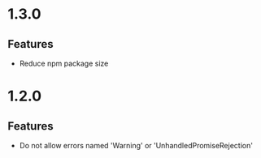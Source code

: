 # 1.3.0

## Features

- Reduce npm package size

# 1.2.0

## Features

- Do not allow errors named 'Warning' or 'UnhandledPromiseRejection'

